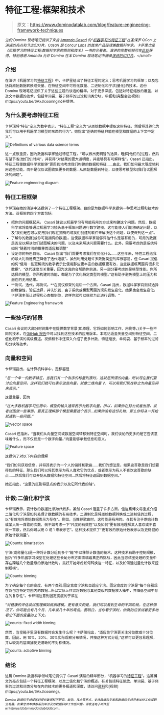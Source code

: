 # 特征工程:框架和技术

> 原文：<https://www.dominodatalab.com/blog/feature-engineering-framework-techniques>

*<small>这份 Domino 现场笔记提供了来自 [Amanda Casari](https://www.linkedin.com/in/amcasari/) 的“[机器学习的特征工程](https://youtu.be/6AxJlcosmng)”在圣保罗 QCon 上演讲的亮点和节选幻灯片。Casari 是 Concur Labs 的首席产品经理兼数据科学家。卡萨里也是《机器学习的特征工程:数据科学家的原则和技术》一书的合著者。演讲的完整视频可在[此处](https://youtu.be/6AxJlcosmng)获得，特别感谢 Amanda 允许 Domino 在本 Domino 现场笔记中摘录[演讲的幻灯片](https://www.slideshare.net/AmandaCasari/feature-engineering-for-machine-learning-at-qconsp?)。</small>*

## 介绍

在演讲《机器学习的[特征工程](https://youtu.be/6AxJlcosmng)》中，卡萨里给出了特征工程的定义；思考机器学习的框架；以及包括将原始数据转换成矢量、在特征空间中可视化数据、二进制化和宁滨(量化)的技术。这份 Domino 现场笔记提供了关于这些主题的谈话的精华。对于更多深度，包括对特征缩放的覆盖，以及文本数据的技术，包括单词袋、基于频率的过滤和词类分块，[甲板](https://www.slideshare.net/AmandaCasari/feature-engineering-for-machine-learning-at-qconsp?)和[完整会议视频](https://youtu.be/6AxJlcosmng)公开提供。

## 为什么要考虑特征工程

卡萨瑞将“特征”定义为数字表示，“特征工程”定义为“从原始数据中提取这些特征，然后将其转化为我们可以用于机器学习模型的东西的行为”。她指出“正确的特征只能在模型和数据的上下文中定义”。

![Definitions of various data science terms](img/773147f4644a7e51a9281c26e34ddcce.png)

这一点很重要，因为数据科学家通过特征工程，“可以做出更明智的选择，理解[他们的]过程，然后有望节省[他们的]时间”，并获得“对结果的更大透明度，并能够具有可解释性”。Casari 还指出，特征工程使数据科学家能够“更周到地考虑我们构建的数据和特征……由此，我们如何最大限度地利用这些功能，而不是仅仅试图收集更多的数据…从原始数据到特征，以便思考模型和(我们)试图解决的问题”。

![Feature engineering diagram](img/16c16f15f2c2de7d5a9b8d075f4be128.png)

## 特征工程框架

卡萨瑞在她的演讲中还提供了一个特征工程框架。目的是为数据科学家提供一种思考过程和技术的方法。该框架的四个方面包括:

*   把你的问题框起来。 Casari 建议以机器学习有可能有用的方式来构建这个问题。然后，数据科学家将能够通过机器学习镜头基于框架问题进行数学建模。这可能使人们能够确定问题，以及“我们是否可以使用我们现在拥有的或我们创建的软件来解决这个问题，以便做到这一点”。
*   了解你的数据(或你可能拥有的数据)。这使数据科学家能够评估什么是最有用的，可用的数据是否足以解决他们试图解决的问题，以及未来解决问题需要什么。此外，需要考虑的是系统将如何“随着时间的推移而适应和调整”
*   设定你的特色目标。 Casari 指出“我们需要考虑我们在优化什么……这些年来，特性工程给我的最大礼物是真正降低了迭代速度”。虽然利用处理许多数据类型的库很容易，但 Casari 提倡如何“使用一些更稀疏的数字表示比使用那些更丰富的数据框更有效，这些数据框周围有很多元数据”，“迭代速度至关重要，因为这真的会帮助你前进。另一部分要考虑的是模型性能。你所选择的模型，你所构建的功能，都是为了优化特定类型的模型。”这有助于避免模型上的压力和潜在的无用结果。
*   **测试，迭代，再测试。**在提议框架的最后一个方面，Casari 指出，数据科学家将测试选择的稳健性，验证选择，并认识到，由于系统或模型周围的现实发生变化，结果也会发生变化。卡萨瑞主张让过程和心态都到位，这样你就可以继续为此进行调整。"

![Feature Engineering framework](img/a0bc4bca6c5e0840969bc6aa45728b39.png)

## 一些技巧的背景

Casari 会议的大部分时间集中在提供数学背景(即原理、它将如何影响工作、用例等。)关于一些不同的技术，在[GitHub 报告](https://github.com/alicezheng/feature-engineering-book)中可以找到这些技术的应用版本。本笔记涵盖矢量空间到特征空间、二值化和宁滨的高级概述。视频和书中还深入介绍了更多计数、特征缩放、单词袋、基于频率的过滤和分块等技术。

## 向量和空间

卡萨瑞指出，在计算机科学中，定标器是

*”是一个单一的数字特征，当我们有一个有序的标量列表时，这就是所谓的向量。所以现在我们要讨论向量空间，这样我们就可以表示这些向量，就像二维向量 V，可以用我们现在称之为向量空间来表示。”*

这很重要，因为

*“在大多数机器学习应用中，模型的输入通常表示为数字向量。所以，如果你在努力或者出错，或者试图做一些事情，要真正理解那个模型需要这个表示…如果你没有这份礼物，那么你将从一开始就遇到一些问题。”*

![Vector space](img/c63dc648988e784a482dc26af9f338b4.png)

Casari 还指出，“当我们从向量空间或数据空间转移到特征空间时，我们谈论的更多的是它应该意味着什么，而不仅仅是一个数字向量。”向量能够承载信息和意义。

![Feature space](img/ec7d6a52a3a40f9b12bd7bf1d6d30fb9.png)

这提供了对以下内容的理解

“我们如何获取信息，并将其表示为一个人的偏好和歌曲……我们的想法是，如果这首歌是我们想要得到的特征，那么我们可以将其表示为有人喜欢它的优点，或者表示为有人不喜欢这首歌的缺点……然后我们可以开始从数据和特征空间…然后将特征返回到数据空间。”

她还指出，“这里的区别将是点的表示以及它所代表的轴”。

## 计数:二值化和宁滨

卡萨瑞表示，要计数的数据比*原始计数*多。虽然 Casari 涵盖了许多方面，但这篇博文将重点介绍二值化和宁滨是如何处理计数数据的有用技术。二进制化是将原始数据转换成二进制值的过程，以“有效地将原始数据表示为存在”。例如，当推荐歌曲时，这可能是有用的。与其专注于原始计数或某人听一首歌的次数，倒不如考虑一下“尺度的有效性”以及如何“更有效地理解某人喜欢或不喜欢一首歌，然后你可以用 0 或 1 来表示它”。这种技术提供了“更有效的原始计数表示以及更稳健的原始计数测量”。

![Counts: binarization](img/7c342b719b83080dbbc78f0da28c1e87.png)

宁滨(或称量化)是一种将计数分组到多个“箱”中以移除计数值的技术。这种技术有助于控制规模，因为“许多机器学习模型在处理这些长尾分布方面面临着真正的挑战，因此当您试图处理的变量中存在跨越几个数量级的原始计数时，最好开始考虑如何转换这一特征，以及如何通过量化计数来控制规模”。

![Counts: binning](img/5ea9c7406ffd45a07e8ed16e8efebade.png)

为了确定每个仓的宽度，有两个类别:固定宽度宁滨和自适应宁滨。固定宽度的宁滨是“每个容器现在将包含特定范围内的数据…所以实际上只需将数据与其他类似的数据放入桶中，并降低空间中存在的复杂性”。卡萨瑞注意到固定宽度的宁滨在

*“对健康的评估或试图理解如疾病建模。更有意义的是，我们可以看到生命的不同阶段，在这种情况下，你可能会有几个月、几年或几十年的弯曲。要明白，当你看宁滨时，你真的应该试着更多地看它下面的变量的上下文。*

![counts: fixed width binning](img/0bc65465dfb9695ca77684f88ab894af.png)

然而，当空箱子里没有数据时会发生什么呢？卡萨瑞指出，“适应性宁滨更关注分位数或十分位数。因此，用 10%、20%、30%实际观察分布情况，并按这种方式分组,“这样可以更容易理解，并从较高的层面捕捉更清晰的不对称情况。

![counts: adaptive binning](img/1d493989a62e9795476a074957e27a00.png)

## 结论

这篇 Domino 数据科学领域笔记提供了 Casari 演讲的精华部分，“机器学习的[特征工程](https://youtu.be/6AxJlcosmng)”。这篇博文的亮点包括一个特征工程框架，以及二值化和宁滨的概述。有关包括特征缩放、单词袋、基于频率的过滤和词类分块在内的技术的更多报道和深度，请访问[资料](https://www.slideshare.net/AmandaCasari/feature-engineering-for-machine-learning-at-qconsp?)和[视频](https://youtu.be/6AxJlcosmng)。

*<sup>Domino 数据科学领域笔记提供数据科学研究、趋势、技术等亮点，支持数据科学家和数据科学领导者加快工作或职业发展。如果您对本博客系列中涉及的数据科学工作感兴趣，请发送电子邮件至 writeforus(at)dominodatalab(dot)com。</sup>*